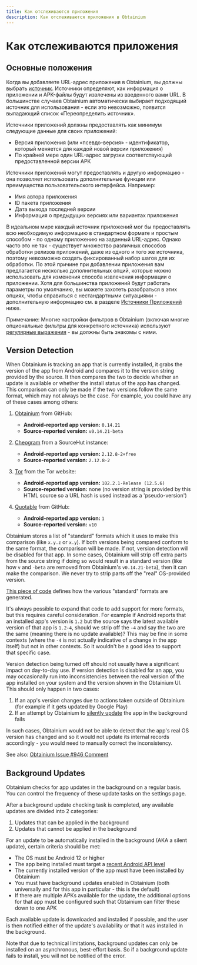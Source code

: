 ```yaml
---
title: Как отслеживаются приложения
description: Как отслеживаются приложения в Obtainium
---
```


# Как отслеживаются приложения

## Основные положения

Когда вы добавляете URL-адрес приложения в Obtainium, вы должны выбрать [источник](sources.md). Источники определяют, как информация о приложении и APK-файлы будут извлечены из введенного вами URL. В большинстве случаев Obtainium автоматически выбирает подходящий источник для использования - если это невозможно, появится выпадающий список «Переопределить источник».

Источники приложений должны предоставлять как минимум следующие данные для своих приложений:

- Версия приложения (или «псевдо-версия» - идентификатор, который меняется для каждой новой версии приложения)
- По крайней мере один URL-адрес загрузки соответствующий предоставленной версии APK

Источники приложений могут предоставлять и другую информацию - она позволяет использовать дополнительные функции или преимущества пользовательского интерфейса. Например:

- Имя автора приложения
- ID пакета приложения
- Дата выхода последней версии
- Информация о предыдущих версиях или вариантах приложения

В идеальном мире каждый источник приложений мог бы предоставлять всю необходимую информацию в стандартном формате и простым способом - по одному приложению на заданный URL-адрес. Однако часто это не так - существует множество различных способов обработки релизов приложений, даже из одного и того же источника, поэтому невозможно создать фиксированный набор шагов для их обработки. По этой причине при добавлении приложения вам предлагается несколько дополнительных опций, которые можно использовать для изменения способа извлечения информации о приложении. Хотя для большинства приложений будут работать параметры по умолчанию, вы можете захотеть разобраться в этих опциях, чтобы справиться с нестандартными ситуациями - дополнительную информацию см. в разделе [Источники Приложений](sources.md) ниже.

Примечание: Многие настройки фильтров в Obtainium (включая многие опциональные фильтры для конкретного источника) используют [регулярные выражения](https://developer.mozilla.org/en-US/docs/Web/JavaScript/Guide/Regular_Expressions) - вы должны быть знакомы с ними.

## Version Detection

When Obtainium is tracking an app that is currently installed, it grabs the version of the app from Android and compares it to the version string provided by the source. It then compares the two to decide whether an update is available or whether the install status of the app has changed. This comparison can only be made if the two versions follow the same format, which may not always be the case. For example, you could have any of these cases among others:

1. [Obtainium](https://github.com/ImranR98/Obtainium/releases/tag/v0.14.21-beta) from GitHub:

    - **Android-reported app version:** `0.14.21`
    - **Source-reported version:** `v0.14.21-beta` 

2. [Cheogram](https://git.singpolyma.net/cheogram-android/refs/2.12.8-2) from a SourceHut instance:

    - **Android-reported app version:** `2.12.8-2+free`
    - **Source-reported version:** `2.12.8-2`

3. [Tor](https://www.torproject.org/download/) from the Tor website:

    - **Android-reported app version:** `102.2.1-Release (12.5.6)`
    - **Source-reported version:** none (no version string is provided by this HTML source so a URL hash is used instead as a 'pseudo-version')

4. [Quotable](https://github.com/Lijukay/Qwotable/releases/tag/v10) from GitHub:

    - **Android-reported app version:** `1`
    - **Source-reported version:** `v10`

Obtainium stores a list of "standard" formats which it uses to make this comparison (like `x.y.z` or `x.y`). If both versions being compared conform to the same format, the comparison will be made. If not, version detection will be disabled for that app. In some cases, Obtainium will strip off extra parts from the source string if doing so would result in a standard version (like how `v` and `-beta` are removed from Obtainium's `v0.14.21-beta`), then it can make the comparison. We never try to strip parts off the "real" OS-provided version.

[This piece of code](https://github.com/ImranR98/Obtainium/blob/main/lib/providers/apps_provider.dart#L64) defines how the various "standard" formats are generated.

It's always possible to expand that code to add support for more formats, but this requires careful consideration. For example if Android reports that an installed app's version is `1.2` but the source says the latest available version of that app is `1.2-4`, should we strip off the `-4` and say the two are the same (meaning there is no update available)? This may be fine in some contexts (where the `-4` is not actually indicative of a change in the app itself) but not in other contexts. So it wouldn't be a good idea to support that specific case.

Version detection being turned off should not usually have a significant impact on day-to-day use. If version detection is disabled for an app, you may occasionally run into inconsistencies between the real version of the app installed on your system and the version shown in the Obtainium UI. This should only happen in two cases:

1. If an app's version changes due to actions taken outside of Obtainium (for example if it gets updated by Google Play)
2. If an attempt by Obtainium to [silently update](#background-updates) the app in the background fails

In such cases, Obtainium would not be able to detect that the app's real OS version has changed and so it would not update its internal records accordingly - you would need to manually correct the inconsistency.

See also: [Obtainium Issue #946 Comment](https://github.com/ImranR98/Obtainium/issues/946#issuecomment-1741745587)

## Background Updates

Obtainium checks for app updates in the background on a regular basis. You can control the frequency of these update tasks on the settings page.

After a background update checking task is completed, any available updates are divided into 2 categories:

1. Updates that can be applied in the background
2. Updates that cannot be applied in the background

For an update to be automatically installed in the background (AKA a silent update), certain criteria should be met:

- The OS must be Android 12 or higher
- The app being installed must target a [recent Android API level](https://developer.android.com/reference/android/content/pm/PackageInstaller.SessionParams#setRequireUserAction(int))
- The currently installed version of the app must have been installed by Obtainium
- You must have background updates enabled in Obtainium (both universally and for this app in particular - this is the default)
- If there are multiple APKs available for the update, the additional options for that app must be configured such that Obtainium can filter these down to one APK

Each available update is downloaded and installed if possible, and the user is then notified either of the update's availability or that it was installed in the background.

Note that due to technical limitations, background updates can only be installed on an asynchronous, best-effort basis. So if a background update fails to install, you will not be notified of the error.
